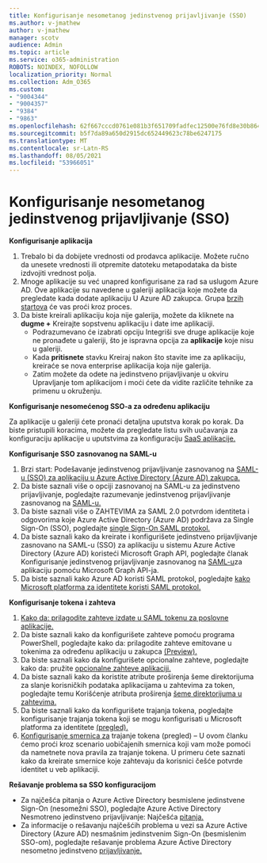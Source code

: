 ```yaml
---
title: Konfigurisanje nesometanog jedinstvenog prijavljivanje (SSO)
ms.author: v-jmathew
author: v-jmathew
manager: scotv
audience: Admin
ms.topic: article
ms.service: o365-administration
ROBOTS: NOINDEX, NOFOLLOW
localization_priority: Normal
ms.collection: Adm_O365
ms.custom:
- "9004344"
- "9004357"
- "9384"
- "9863"
ms.openlocfilehash: 62f667cccd0761e081b3f651709fadfec12500e76fd8e30b8649a28e99001e4c
ms.sourcegitcommit: b5f7da89a650d2915dc652449623c78be6247175
ms.translationtype: MT
ms.contentlocale: sr-Latn-RS
ms.lasthandoff: 08/05/2021
ms.locfileid: "53966051"
---
```

# <a name="configure-seamless-single-sign-on-sso"></a>Konfigurisanje nesometanog jedinstvenog prijavljivanje (SSO)

**Konfigurisanje aplikacija**

1. Trebalo bi da dobijete vrednosti od prodavca aplikacije. Možete ručno da unesete vrednosti ili otpremite datoteku metapodataka da biste izdvojiti vrednost polja.
2. Mnoge aplikacije su već unapred konfigurisane za rad sa uslugom Azure AD. Ove aplikacije su navedene u galeriji aplikacija koje možete da pregledate kada dodate aplikaciju U Azure AD zakupca. Grupa [brzih startova](https://docs.microsoft.com/azure/active-directory/manage-apps/add-application-portal-configure) će vas proći kroz proces.
3. Da biste kreirali aplikaciju koja nije galerija, možete da kliknete na **dugme +** Kreirajte sopstvenu aplikaciju i date ime aplikaciji.
    - Podrazumevano će izabrati opciju Integriši sve druge aplikacije koje ne pronađete u galeriji, što je ispravna opcija za **aplikacije** koje nisu u galeriji.
    - Kada **pritisnete** stavku Kreiraj nakon što stavite ime za aplikaciju, kreiraće se nova enterprise aplikacija koja nije galerija.
    - Zatim možete da odete  na jedinstveno  prijavljivanje u okviru Upravljanje tom aplikacijom i moći ćete da vidite različite tehnike za primenu u okruženju.

**Konfigurisanje nesomećenog SSO-a za određenu aplikaciju**

Za aplikacije u galeriji ćete pronaći detaljna uputstva korak po korak. Da biste pristupili koracima, možete da pregledate listu svih uučavanja za konfiguraciju aplikacije u uputstvima za konfiguraciju [SaaS aplikacije.](https://docs.microsoft.com/azure/active-directory/saas-apps/tutorial-list)

**Konfigurisanje SSO zasnovanog na SAML-u**

1. Brzi start: Podešavanje jedinstvenog prijavljivanje zasnovanog na [SAML-u (SSO) za aplikaciju u Azure Active Directory (Azure AD) zakupca.](https://docs.microsoft.com/azure/active-directory/manage-apps/add-application-portal-setup-sso)
2. Da biste saznali više o opciji zasnovanoj na SAML-u za jedinstveno prijavljivanje, pogledajte razumevanje jedinstvenog prijavljivanje zasnovanog na [SAML-u.](https://docs.microsoft.com/azure/active-directory/manage-apps/configure-saml-single-sign-on)
3. Da biste saznali više o ZAHTEVIMA za SAML 2.0 potvrdom identiteta i odgovorima koje Azure Active Directory (Azure AD) podržava za Single Sign-On (SSO), pogledajte [single Sign-On SAML protokol.](https://docs.microsoft.com/azure/active-directory/develop/single-sign-on-saml-protocol)
4. Da biste saznali kako da kreirate i konfigurišete jedinstveno prijavljivanje zasnovano na SAML-u (SSO) za aplikaciju u sistemu Azure Active Directory (Azure AD) koristeći Microsoft Graph API, pogledajte članak Konfigurisanje jedinstvenog prijavljivanje zasnovanog na [SAML-u](https://docs.microsoft.com/graph/application-saml-sso-configure-api)za aplikaciju pomoću Microsoft Graph API-ja.
5. Da biste saznali kako Azure AD koristi SAML protokol, pogledajte [kako Microsoft platforma za identitete koristi SAML protokol.](https://docs.microsoft.com/azure/active-directory/develop/active-directory-saml-protocol-reference)

**Konfigurisanje tokena i zahteva**

1. [Kako da: prilagodite zahteve izdate u SAML tokenu za poslovne aplikacije.](https://docs.microsoft.com/azure/active-directory/develop/active-directory-saml-claims-customization)
2. Da biste saznali kako da konfigurišete zahteve pomoću programa PowerShell, pogledajte kako da: prilagodite zahteve emitovane u tokenima za određenu aplikaciju u zakupca [(Preview).](https://docs.microsoft.com/azure/active-directory/develop/active-directory-claims-mapping)
3. Da biste saznali kako da konfigurišete opcionalne zahteve, pogledajte kako da: pružite [opcionalne zahteve aplikaciji.](https://docs.microsoft.com/azure/active-directory/develop/active-directory-optional-claims)
4. Da biste saznali kako da koristite atribute proširenja šeme direktorijuma za slanje korisničkih podataka aplikacijama u zahtevima za token, pogledajte temu Korišćenje atributa proširenja [šeme direktorijuma u zahtevima.](https://docs.microsoft.com/azure/active-directory/develop/active-directory-schema-extensions)
5. Da biste saznali kako da konfigurišete trajanja tokena, pogledajte konfigurisanje trajanja tokena koji se mogu konfigurisati u Microsoft platforma za identitete [(pregled).](https://docs.microsoft.com/azure/active-directory/develop/active-directory-configurable-token-lifetimes)
6. [Konfigurisanje smernica za](https://docs.microsoft.com/azure/active-directory/develop/configure-token-lifetimes) trajanje tokena (pregled) – U ovom članku ćemo proći kroz scenario uobičajenih smernica koji vam može pomoći da nametnete nova pravila za trajanje tokena. U primeru ćete saznati kako da kreirate smernice koje zahtevaju da korisnici češće potvrde identitet u veb aplikaciji.

**Rešavanje problema sa SSO konfiguracijom**

- Za najčešća pitanja o Azure Active Directory besmislene jedinstvene Sign-On (nesomežni SSO), pogledajte Azure Active Directory Nesmotreno jedinstveno prijavljivanje: Najčešća [pitanja.](https://docs.microsoft.com/azure/active-directory/hybrid/how-to-connect-sso-faq)
- Za informacije o rešavanju najčešćih problema u vezi sa Azure Active Directory (Azure AD) nesmašnim jedinstvenim Sign-On (besmislenim SSO-om), pogledajte rešavanje problema Azure Active Directory nesometno jedinstveno [prijavljivanje.](https://docs.microsoft.com/azure/active-directory/hybrid/tshoot-connect-sso)
